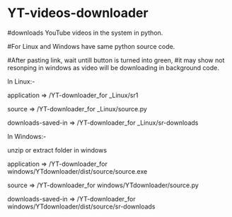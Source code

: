 # YT-videos-downloader

#downloads YouTube videos in the system in python.

#For Linux and Windows have same python source code.

#After pasting link, wait untill button is turned into green, 
#it may show not resonping in windows as video will be downloading in background code.

In Linux:-

application => /YT-downloader_for _Linux/sr1

source => /YT-downloader_for _Linux/source.py

downloads-saved-in => /YT-downloader_for _Linux/sr-downloads


In Windows:-

unzip or extract folder in windows

application => /YT-downloader_for windows/YTdownloader/dist/source/source.exe

source => /YT-downloader_for windows/YTdownloader/source.py

downloads-saved-in => /YT-downloader_for windows/YTdownloader/dist/source/sr-downloads
